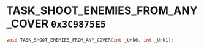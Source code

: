 # TASK_SHOOT_ENEMIES_FROM_ANY_COVER `0x3C9875E5`

```cpp
void TASK_SHOOT_ENEMIES_FROM_ANY_COVER(int _Unk0, int _Unk1);
```